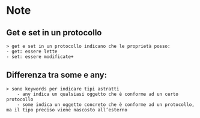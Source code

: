 #  Note

## Get e set in un protocollo
    > get e set in un protocollo indicano che le proprietà posso:
    - get: essere lette
    - set: essere modificate+
 
## Differenza tra some e any:
    > sono keywords per indicare tipi astratti
        - any indica un qualsiasi oggetto che è conforme ad un certo protocollo
        - some indica un oggetto concreto che è conforme ad un protocollo, ma il tipo preciso viene nascosto all’esterno
